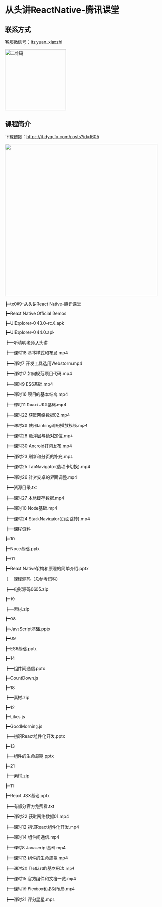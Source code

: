 # 从头讲ReactNative-腾讯课堂

## 联系方式

客服微信号：itziyuan_xiaozhi

<img src="https://ziyuanyun.oss-cn-guangzhou.aliyuncs.com/common/20240614073449/666b82192834a.jpg" width="200" height="200" alt="二维码">

## 课程简介

下载链接：https://it.dyqufx.com/posts?id=1605

<img src="https://ziyuanyun.oss-cn-guangzhou.aliyuncs.com/yun/20240515183244/66448f4ca6ed2.jpg" width="500" alt="">

  ┣━tx009-从头讲React Native-腾讯课堂

 ┣━React Native Official Demos

 ┣━UIExplorer-0.43.0-rc.0.apk

 ┣━UIExplorer-0.44.0.apk

 ┣━听晴明老师从头讲

 ┣━课时18 基本样式和布局.mp4

 ┣━课时7 开发工具选用Webstorm.mp4

 ┣━课时17 如何规范项目代码.mp4

 ┣━课时9 ES6基础.mp4

 ┣━课时16 项目的基本结构.mp4

 ┣━课时11 React JSX基础.mp4

 ┣━课时22 获取网络数据02.mp4

 ┣━课时29 使用Linking调用播放视频.mp4

 ┣━课时28 悬浮层与绝对定位.mp4

 ┣━课时30 Android打包发布.mp4

 ┣━课时23 刷新和分页的补充.mp4

 ┣━课时25 TabNavigator(选项卡切换).mp4

 ┣━课时26 针对安卓的界面调整.mp4

 ┣━资源目录.txt

 ┣━课时27 本地缓存数据.mp4

 ┣━课时10 Node基础.mp4

 ┣━课时24 StackNavigator(页面跳转).mp4

 ┣━课程资料

 ┣━10

 ┣━Node基础.pptx

 ┣━01

 ┣━React Native架构和原理的简单介绍.pptx

 ┣━课程源码（见参考资料）

 ┣━电影源码0605.zip

 ┣━19

 ┣━素材.zip

 ┣━08

 ┣━JavaScript基础.pptx

 ┣━09

 ┣━ES6基础.pptx

 ┣━14

 ┣━组件间通信.pptx

 ┣━CountDown.js

 ┣━18

 ┣━素材.zip

 ┣━12

 ┣━Likes.js

 ┣━GoodMorning.js

 ┣━初识React组件化开发.pptx

 ┣━13

 ┣━组件的生命周期.pptx

 ┣━21

 ┣━素材.zip

 ┣━11

 ┣━React JSX基础.pptx

 ┣━有部分官方免费看.txt

 ┣━课时22 获取网络数据01.mp4

 ┣━课时12 初识React组件化开发.mp4

 ┣━课时14 组件间通信.mp4

 ┣━课时8 Javascript基础.mp4

 ┣━课时13 组件的生命周期.mp4

 ┣━课时20 FlatList的基本用法.mp4

 ┣━课时15 官方组件和文档一览.mp4

 ┣━课时19 Flexbox和多列布局.mp4

 ┣━课时21 评分星星.mp4

  